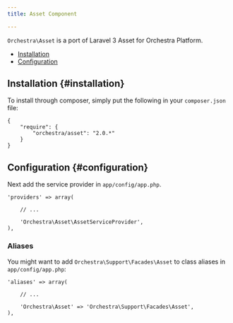 ```yaml
---
title: Asset Component

---
```



`Orchestra\Asset` is a port of Laravel 3 Asset for Orchestra Platform.

* [Installation](#installation)
* [Configuration](#configuration)

## Installation {#installation}

To install through composer, simply put the following in your `composer.json` file:

	{
		"require": {
			"orchestra/asset": "2.0.*"
		}
	}

## Configuration {#configuration}

Next add the service provider in `app/config/app.php`.

	'providers' => array(

		// ...

		'Orchestra\Asset\AssetServiceProvider',
	),

### Aliases

You might want to add `Orchestra\Support\Facades\Asset` to class aliases in `app/config/app.php`:

	'aliases' => array(

		// ...

		'Orchestra\Asset' => 'Orchestra\Support\Facades\Asset',
	),
